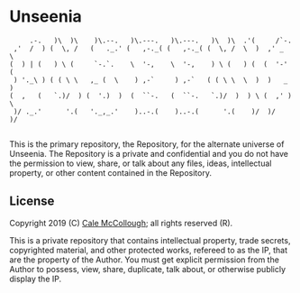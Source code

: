 # Unseenia

```
     .-.   )\  )\    )\.--.   )\.---.   )\.---.   )\  )\  .'(     /`-.   
 ,'  /  ) (  \, /   (   ._.' (   ,-._( (   ,-._( (  \, /  \  )  ,' _  \  
(  ) | (   ) \ (     `-.`.    \  '-,    \  '-,    ) \ (   ) (  (  '-' (  
 ) '._\ ) ( ( \ \   ,_ (  \    ) ,-`     ) ,-`   ( ( \ \  \  )  )   _  ) 
(  ,   (   `.)/  ) (  '.)  )  (  ``-.   (  ``-.   `.)/  )  ) \ (  ,' ) \ 
 )/ ._.'      '.(   '._,_.'    )..-.(    )..-.(      '.(    )/  )/    )/ 
                                                                         
```

This is the primary repository, the Repository, for the alternate universe of Unseenia. The Repository is a private and confidential and you do not have the permission to view, share, or talk about any files, ideas, intellectual property, or other content contained in the Repository.

## License

Copyright 2019 (C) [Cale McCollough](https://calemccollough.github.io); all rights reserved (R).

This is a private repository that contains intellectual property, trade secrets, copyrighted material, and other protected works, refereed to as the IP, that are the property of the Author. You must get explicit permission from the Author to possess, view, share, duplicate, talk about, or otherwise publicly display the IP.
